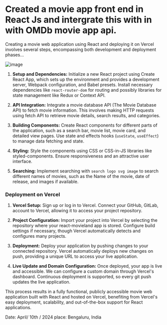 #  Created a movie app front end in  React Js and intergrate this  with in  with OMDb movie app api.

Creating a movie web application using React and deploying it on Vercel involves several steps, encompassing both development and deployment phases...

![image](https://github.com/Anand3125/react-movieland/assets/124582976/10291a3a-691c-4e39-a658-c5d655d65bfe)
1. **Setup and Dependencies:** Initialize a new React project using Create React App, which sets up the environment and provides a development server, Webpack configuration, and Babel presets. Install necessary dependencies like `react-router-dom` for routing and possibly libraries for state management like Redux or Context API.

2. **API Integration:** Integrate a movie database API (The Movie Database API) to fetch movie information. This involves making HTTP requests using fetch API to retrieve movie details, search results, and categories.

3. **Building Components:** Create React components for different parts of the application, such as a search bar, movie list, movie card, and detailed view pages. Use state and effects hooks (`useState`, `useEffect`) to manage data fetching and state.

4. **Styling:** Style the components using CSS or CSS-in-JS libraries like styled-components. Ensure responsiveness and an attractive user interface.

5. **Searching:** Implement searching with `search logo svg image` to search different names of movies, such as the Name of the movie, date of release, and images if available.

### Deployment on Vercel

1. **Vercel Setup:** Sign up or log in to Vercel. Connect your GitHub, GitLab, account to Vercel, allowing it to access your project repository.

2. **Project Configuration:** Import your project into Vercel by selecting the repository where your react-movieland app is stored. Configure build settings if necessary, though Vercel automatically detects and configures many projects.

3. **Deployment:** Deploy your application by pushing changes to your connected repository. Vercel automatically deploys new changes on push, providing a unique URL to access your live application.

4. **Live Update and Domain Configuration:** Once deployed, your app is live and accessible. We can configure a custom domain through Vercel's dashboard. Continuous deployment is supported, so every git push updates the live application.

This process results in a fully functional, publicly accessible movie web application built with React and hosted on Vercel, benefiting from Vercel's easy deployment, scalability, and out-of-the-box support for React applications.


Date: April/ 10th / 2024                                                                                                        place: Bengaluru, India
